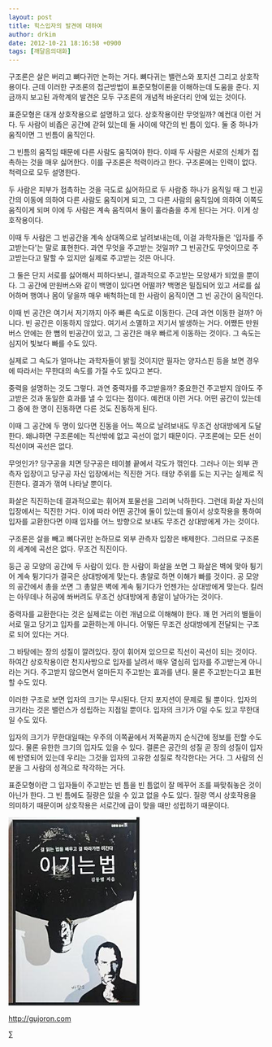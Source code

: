 ```yaml
---
layout: post
title: 힉스입자의 발견에 대하여
author: drkim
date: 2012-10-21 18:16:58 +0900
tags: [깨달음의대화]
---
```


  구조론은 살은 버리고 뼈다귀만 논하는 거다. 뼈다귀는 밸런스와 포지션 그리고 상호작용이다. 근데 이러한 구조론의 접근방법이 표준모형이론을 이해하는데 도움을 준다. 지금까지 보고된 과학계의 발견은 모두 구조론의 개념적 바운더리 안에 있는 것이다.


표준모형은 대개 상호작용으로 설명하고 있다. 상호작용이란 무엇일까? 예컨대 이런 거다. 두 사람이 비좁은 공간에 갇혀 있는데 둘 사이에 약간의 빈 틈이 있다. 둘 중 하나가 움직이면 그 빈틈이 움직인다.


그 빈틈의 움직임 때문에 다른 사람도 움직여야 한다. 이때 두 사람은 서로의 신체가 접촉하는 것을 매우 싫어한다. 이를 구조론은 척력이라고 한다. 구조론에는 인력이 없다. 척력으로 모두 설명한다.


두 사람은 피부가 접촉하는 것을 극도로 싫어하므로 두 사람중 하나가 움직일 때 그 빈공간의 이동에 의하여 다른 사람도 움직이게 되고, 그 다른 사람의 움직임에 의하여 이쪽도 움직이게 되며 이에 두 사람은 계속 움직여서 둘이 훌라춤을 추게 된다는 거다. 이게 상호작용이다.


이때 두 사람은 그 빈공간을 계속 상대쪽으로 날려보내는데, 이걸 과학자들은 '입자를 주고받는다'는 말로 표현한다. 과연 무엇을 주고받는 것일까? 그 빈공간도 무엇이므로 주고받는다고 말할 수 있지만 실제로 주고받는 것은 아니다.


그 둘은 단지 서로를 싫어해서 피하다보니, 결과적으로 주고받는 모양새가 되었을 뿐이다. 그 공간에 만원버스와 같이 백명이 있다면 어떨까? 백명은 밀집되어 있고 서로를 싫어하며 행여나 몸이 닿을까 매우 배척하는데 한 사람이 움직이면 그 빈 공간이 움직인다.


이때 빈 공간은 여기서 저기까지 아주 빠른 속도로 이동한다. 근데 과연 이동한 걸까? 아니다. 빈 공간은 이동하지 않았다. 여기서 소멸하고 저기서 발생하는 거다. 어쨌든 만원버스 안에는 한 뼘의 빈공간이 있고, 그 공간은 매우 빠르게 이동하는 것이다. 그 속도는 심지어 빛보다 빠를 수도 있다.


실제로 그 속도가 얼마냐는 과학자들이 밝힐 것이지만 필자는 양자스핀 등을 보면 경우에 따라서는 무한대의 속도를 가질 수도 있다고 본다.


중력을 설명하는 것도 그렇다. 과연 중력자를 주고받을까? 중요한건 주고받지 않아도 주고받은 것과 동일한 효과를 낼 수 있다는 점이다. 예컨대 이런 거다. 어떤 공간이 있는데 그 중에 한 명이 진동하면 다른 것도 진동하게 된다.


이때 그 공간에 두 명이 있다면 진동을 어느 쪽으로 날려보내도 무조건 상대방에게 도달한다. 왜냐하면 구조론에는 직선밖에 없고 곡선이 없기 때문이다. 구조론에는 모든 선이 직선이며 곡선은 없다.


무엇인가? 당구공을 치면 당구공은 테이블 끝에서 각도가 꺾인다. 그러나 이는 외부 관측자 입장이고 당구공 자신 입장에서는 직진한 거다. 태양 주위를 도는 지구는 실제로 직진한다. 결과가 꺾여 나타날 뿐이다.


화살은 직진하는데 결과적으로는 휘어져 포물선을 그리며 낙하한다. 그런데 화살 자신의 입장에서는 직진한 거다. 이에 따라 어떤 공간에 둘이 있는데 둘이서 상호작용을 통하여 입자를 교환한다면 이때 입자를 어느 방향으로 보내도 무조건 상대방에게 가는 것이다.


구조론은 살을 빼고 뼈다귀만 논하므로 외부 관측자 입장은 배제한다. 그러므로 구조론의 세계에 곡선은 없다. 무조건 직진이다.


둥근 공 모양의 공간에 두 사람이 있다. 한 사람이 화살을 쏘면 그 화살은 벽에 맞아 튕기어 계속 튕기다가 결국은 상대방에게 맞는다. 총알로 하면 이해가 빠를 것이다. 공 모양의 공간에서 총을 쏘면 그 총알은 벽에 계속 튕기다가 언젠가는 상대방에게 맞는다. 킬러는 아무데나 허공에 쏴버려도 무조건 상대방에게 총알이 날아가는 것이다.


중력자를 교환한다는 것은 실제로는 이런 개념으로 이해해야 한다. 꽤 먼 거리의 별들이 서로 밀고 당기고 입자를 교환하는게 아니다. 어떻든 무조건 상대방에게 전달되는 구조로 되어 있다는 거다.


그 바탕에는 장의 성질이 깔려있다. 장이 휘어져 있으므로 직선이 곡선이 되는 것이다. 하여간 상호작용이란 천지사방으로 입자를 날려서 매우 열심히 입자를 주고받는게 아니라는 거다. 주고받지 않으면서 얼마든지 주고받는 효과를 낸다. 물론 주고받는다고 표현할 수도 있다.


이러한 구조로 보면 입자의 크기는 무시된다. 단지 포지션이 문제로 될 뿐이다. 입자의 크기라는 것은 밸런스가 성립하는 지점일 뿐이다. 입자의 크기가 0일 수도 있고 무한대일 수도 있다.


입자의 크기가 무한대일때는 우주의 이쪽끝에서 저쪽끝까지 순식간에 정보를 전할 수도 있다. 물론 유한한 크기의 입자도 있을 수 있다. 결론은 공간의 성질 곧 장의 성질이 입자에 반영되어 있는데 우리는 그것을 입자의 고유한 성질로 착각한다는 거다. 그 사람의 신분을 그 사람의 성격으로 착각하는 거다.


표준모형이란 그 입자들이 주고받는 빈 틈을 빈 틈없이 잘 메꾸어 조를 짜맞춰놓은 것이 아닌가 한다. 그 빈 틈에도 질량은 있을 수 있고 없을 수도 있다. 질량 역시 상호작용을 의미하기 때문이며 상호작용은 서로간에 급이 맞을 때만 성립하기 때문이다.





  ![](/files/attach/images/199/290/248/123456.JPG)












  http://gujoron.com


  ∑
